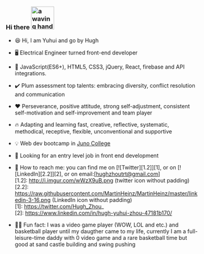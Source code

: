 ### Hi there <img src="https://user-images.githubusercontent.com/84819219/136729154-4acdd5a6-3c6c-4c22-a886-99e9c893c086.gif" alt="a waving hand to say hello" width="60px">  
<!--
**Hughzhoutrt/Hughzhoutrt** is a ✨ _special_ ✨ repository because its `README.md` (this file) appears on your GitHub profile.

Here are some ideas to get you started:

- 🔭 I’m currently working on ...
- 🌱 I’m currently learning ...
- 👯 I’m looking to collaborate on ...
- 🤔 I’m looking for help with ...
- 💬 Ask me about ...
- 📫 How to reach me: ...
- 😄 Pronouns: ...
- ⚡ Fun fact: ...
-->
- 😆 Hi, I am Yuhui and go by Hugh

- 🖥️ Electrical Engineer turned front-end developer     

- 🧰 JavaScript(ES6+), HTML5, CSS3, jQuery, React, firebase and API integrations.    
  
- ✔️ Plum assessment top talents: embracing diversity, conflict resolution and communication  
  
- ❤️ Perseverance, positive attitude, strong self-adjustment, consistent self-motivation and self-improvement and team player    
  
- 🔥 Adapting and learning fast, creative, reflective, systematic, methodical, receptive, flexible, unconventional and supportive    
  
- 💡 Web dev bootcamp in <a href="https://junocollege.com/bootcamp/web-development">Juno College</a>   

- 🧐 Looking for an entry level job in front end development   

- 💬 How to reach me: you can find me on [![Twitter][1.2]][1], or on [![LinkedIn][2.2]][2], or on email:[hughzhoutrt@gmail.com]   
[1.2]: http://i.imgur.com/wWzX9uB.png (twitter icon without padding)  
[2.2]: https://raw.githubusercontent.com/MartinHeinz/MartinHeinz/master/linkedin-3-16.png (LinkedIn icon without padding)  
[1]: https://twitter.com/Hugh_Zhou_  
[2]: https://www.linkedin.com/in/hugh-yuhui-zhou-47181b170/  
     
- 👧🏻 Fun fact: I was a video game player (WOW, LOL and etc.) and basketball player until my daugther came to my life, currently I am a full-leisure-time daddy with 0 video game and a rare basketball time but good at sand castle building and swing pushing
